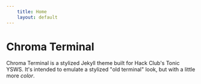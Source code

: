 ```yaml
---
    title: Home
    layout: default
---
```


# Chroma Terminal
Chroma Terminal is a stylized Jekyll theme built for Hack Club's Tonic YSWS. It's intended to emulate a stylized "old terminal" look, but with a little more *color*.